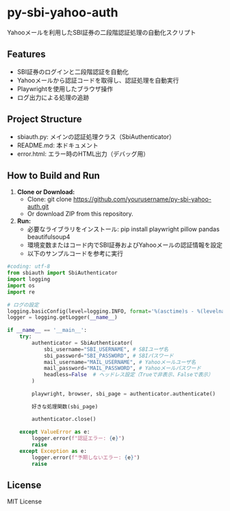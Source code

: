 # py-sbi-yahoo-auth

Yahooメールを利用したSBI証券の二段階認証処理の自動化スクリプト

## Features

* SBI証券のログインと二段階認証を自動化
* Yahooメールから認証コードを取得し、認証処理を自動実行
* Playwrightを使用したブラウザ操作
* ログ出力による処理の追跡

## Project Structure

* sbiauth.py: メインの認証処理クラス（SbiAuthenticator）
* README.md: 本ドキュメント
* error.html: エラー時のHTML出力（デバッグ用）

## How to Build and Run

1.  **Clone or Download:**
    *   Clone: git clone https://github.com/yourusername/py-sbi-yahoo-auth.git
    *   Or download ZIP from this repository.
2.  **Run:**
    *  必要なライブラリをインストール: pip install playwright pillow pandas beautifulsoup4
    *  環境変数またはコード内でSBI証券およびYahooメールの認証情報を設定
    *  以下のサンプルコードを参考に実行

```python
#coding: utf-8
from sbiauth import SbiAuthenticator
import logging
import os
import re
 
# ログの設定
logging.basicConfig(level=logging.INFO, format='%(asctime)s - %(levelname)s - %(message)s [%(filename)s:%(lineno)d]')
logger = logging.getLogger(__name__)
 
if __name__ == '__main__':
    try:
        authenticator = SbiAuthenticator(
            sbi_username="SBI_USERNAME", # SBIユーザ名
            sbi_password="SBI_PASSWORD", # SBIパスワード
            mail_username="MAIL_USERNAME", # Yahooメールユーザ名
            mail_password="MAIL_PASSWORD", # Yahooメールパスワード
            headless=False  # ヘッドレス設定（Trueで非表示、Falseで表示）
        )
 
        playwright, browser, sbi_page = authenticator.authenticate()
 
        好きな処理関数(sbi_page)
 
        authenticator.close()
 
    except ValueError as e:
        logger.error(f"認証エラー: {e}")
        raise
    except Exception as e:
        logger.error(f"予期しないエラー: {e}")
        raise
```

## License

MIT License
